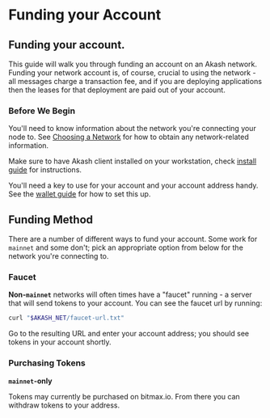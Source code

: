 # Funding your Account

## Funding your account.

This guide will walk you through funding an account on an Akash network. Funding your network account is, of course, crucial to using the network - all messages charge a transaction fee, and if you are deploying applications then the leases for that deployment are paid out of your account.

### Before We Begin

You'll need to know information about the network you're connecting your node to. See [Choosing a Network](/guides/versions.md) for how to obtain any network-related information.

Make sure to have Akash client installed on your workstation, check [install guide](install.md) for instructions.

You'll need a key to use for your account and your account address handy. See the [wallet guide](/guides/wallet.md) for how to set this up.

## Funding Method

There are a number of different ways to fund your account. Some work for `mainnet` and some don't; pick an appropriate option from below for the network you're connecting to.

### Faucet

**Non-`mainnet`** networks will often times have a "faucet" running - a server that will send tokens to your account. You can see the faucet url by running:

```bash
curl "$AKASH_NET/faucet-url.txt"
```

Go to the resulting URL and enter your account address; you should see tokens in your account shortly.

### Purchasing Tokens

**`mainnet`-only**

Tokens may currently be purchased on bitmax.io. From there you can withdraw tokens to your address.

